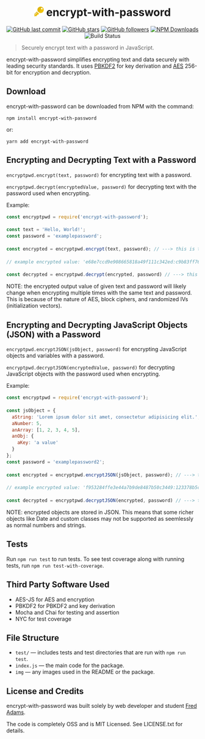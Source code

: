 <h1 align="center"><img src='img/icon.png' width='25' height='25'> encrypt-with-password</h1>
<p align="center">
    <a href="https://github.com/xtrp/encrypt-with-password/"><img alt="GitHub last commit" src="https://img.shields.io/github/last-commit/xtrp/encrypt-with-password"></a>
    <a href="https://github.com/xtrp/encrypt-with-password/"><img alt="GitHub stars" src="https://img.shields.io/github/stars/xtrp/encrypt-with-password?style=social"></a>
    <a href="https://github.com/xtrp"><img alt="GitHub followers" src="https://img.shields.io/github/followers/xtrp?label=Follow%20Fred%20Adams&style=social"></a>
    <a href="https://www.npmjs.com/package/encrypt-with-password/"><img alt="NPM Downloads" src="https://img.shields.io/npm/dw/encrypt-with-password"></a>
    <img alt="Build Status" src="https://travis-ci.com/xtrp/encrypt-with-password.svg">
</p>

> Securely encrypt text with a password in JavaScript.

encrypt-with-password simplifies encrypting text and data securely with leading security standards. It uses [PBKDF2](https://www.npmjs.com/package/pbkdf2) for key derivation and [AES](https://www.npmjs.com/package/aes-js) 256-bit for encryption and decryption.

## Download

encrypt-with-password can be downloaded from NPM with the command:

```
npm install encrypt-with-password
```

or:

```
yarn add encrypt-with-password
```

## Encrypting and Decrypting Text with a Password

`encryptpwd.encrypt(text, password)` for encrypting text with a password.

`encryptpwd.decrypt(encryptedValue, password)` for decrypting text with the password used when encrypting.

Example:

```javascript
const encryptpwd = require('encrypt-with-password');

const text = 'Hello, World!';
const password = 'examplepassword';

const encrypted = encryptpwd.encrypt(text, password); // ---> this is the encrypted (output) value

// example encrypted value: 'e68e7ccd9e908665818a49f111c342ed:c9b83ff7624bb3b26af8cc853d61cd2f7959cecc4308383c39a0924e90637889'

const decrypted = encryptpwd.decrypt(encrypted, password) // ---> this decrypts the encrypted value and yields the original text
```

NOTE: the encrypted output value of given text and password will likely change when encrypting multiple times with the same text and password. This is because of the nature of AES, block ciphers, and randomized IVs (initialization vectors).

## Encrypting and Decrypting JavaScript Objects (JSON) with a Password

`encryptpwd.encryptJSON(jsObject, password)` for encrypting JavaScript objects and variables with a password.

`encryptpwd.decryptJSON(encryptedValue, password)` for decrypting JavaScript objects with the password used when encrypting.

Example:

```javascript
const encryptpwd = require('encrypt-with-password');

const jsObject = {
  aString: 'Lorem ipsum dolor sit amet, consectetur adipisicing elit.',
  aNumber: 5,
  anArray: [1, 2, 3, 4, 5],
  anObj: {
    aKey: 'a value'
  }
};
const password = 'examplepassword2';

const encrypted = encryptpwd.encryptJSON(jsObject, password); // ---> this is the encrypted value

// example encrypted value: 'f953284ffe3e44a7b9de8487b50c3449:123378b5c481399488f520ebb774b076b85a12bc0f9a67cf8faf359eb4f804fc0594bc42374a20b4216b1312d7a408cf94517e19dfcada5513c49f6d13d26c982c562904306900a3f777b9c19b9c002e12dd216984f68566684f9f0259a45e007a0cecb2325333faafb18ed0e751933d8b1195b02b2adda29269cf1c6fa6fff73f0bac4abcf58b391521e0382c06a5f01f31c1243d827f8c7076f81d7f530259a3ae459e524bee80230672f153ab6a4e'

const decrypted = encryptpwd.decryptJSON(encrypted, password) // ---> this decrypts the encrypted value and yields the original object
```

NOTE: encrypted objects are stored in JSON. This means that some richer objects like Date and custom classes may not be supported as seemlessly as normal numbers and strings.

## Tests

Run ```npm run test``` to run tests. To see test coverage along with running tests, run ```npm run test-with-coverage```.

## Third Party Software Used

 - AES-JS for AES and encryption
 - PBKDF2 for PBKDF2 and key derivation
 - Mocha and Chai for testing and assertion
 - NYC for test coverage

## File Structure

 - `test/` &mdash; includes tests and test directories that are run with `npm run test`.
 - `index.js` &mdash; the main code for the package.
 - `img` &mdash; any images used in the README or the package.

## License and Credits

encrypt-with-password was built solely by web developer and student [Fred Adams](https://xtrp.io/).

The code is completely OSS and is MIT Licensed. See LICENSE.txt for details.